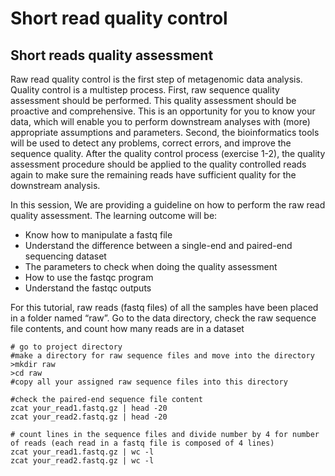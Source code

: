 # Short read quality control  
## Short reads quality assessment

Raw read quality control is the first step of metagenomic data analysis. Quality control is a multistep process. First, raw sequence quality assessment should be performed. This quality assessment should be proactive and comprehensive. This is an opportunity for you to know your data, which will enable you to perform downstream analyses with (more) appropriate assumptions and parameters. Second, the bioinformatics tools will be used to detect any problems, correct errors, and improve the sequence quality.  After the quality control process (exercise 1-2), the quality assessment procedure should be applied to the quality controlled reads again to make sure the remaining reads have sufficient quality for the downstream analysis.

In this session, We are providing a guideline on how to perform the raw read quality assessment. The learning outcome will be:  
* Know how to manipulate a fastq file  
* Understand the difference between a single-end and paired-end sequencing dataset  
* The parameters to check when doing the quality assessment  
* How to use the fastqc program  
* Understand the fastqc outputs

For this tutorial, raw reads (fastq files) of all the samples have been placed in a folder named “raw”. Go to the data directory, check the raw sequence file contents, and count how many reads are in a dataset

```
# go to project directory
#make a directory for raw sequence files and move into the directory
>mkdir raw
>cd raw
#copy all your assigned raw sequence files into this directory

#check the paired-end sequence file content  
zcat your_read1.fastq.gz | head -20
zcat your_read2.fastq.gz | head -20

# count lines in the sequence files and divide number by 4 for number of reads (each read in a fastq file is composed of 4 lines)
zcat your_read1.fastq.gz | wc -l
zcat your_read2.fastq.gz | wc -l
```
